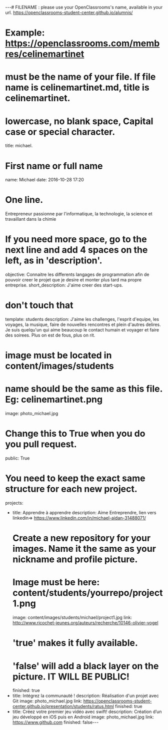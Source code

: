 ---# FILENAME : please use your OpenClassrooms's name, available in your url.
https://openclassrooms-student-center.github.io/alumnis/
# Example: https://openclassrooms.com/membres/celinemartinet
# must be the name of your file. If file name is celinemartinet.md, title is celinemartinet.
# lowercase, no blank space, Capital case or special character.
title: michael.

# First name or full name
name: Michael
date: 2016-10-28 17:20

# One line.
Entrepreneur passionne par l'informatique, la technologie, la science et travaillant dans la chimie
# If you need more space, go to the next line and add 4 spaces on the left, as in 'description'.
objective: Connaitre les differents langages de programmation afin de pouvoir creer le projet que je desire et monter plus tard ma propre entreprise.
short_description: J'aime creer des start-ups.

# don't touch that
template: students
description:
    J'aime les challenges, l'esprit d'equipe, les voyages, la musique, faire de nouvelles rencontres et plein d'autres delires. Je suis quelqu'un qui aime beaucoup le contact humain et voyager et faire des soirees. Plus on est de fous, plus on rit. 

# image must be located in content/images/students
# name should be the same as this file. Eg: celinemartinet.png
image: photo_michael.jpg

# Change this to True when you do you pull request.
public: True

# You need to keep the exact same structure for each new project.
projects:
  - title: Apprendre à apprendre
    description: Aime Entreprendre, lien vers linkedin=> https://www.linkedin.com/in/michael-aidan-31488071/
    # Create a new repository for your images. Name it the same as your nickname and profile picture.
    # Image must be here: content/students/yourrepo/project1.png
    image: content/images/students/michael/project1.jpg
    link: http://www.ricochet-jeunes.org/auteurs/recherche/10146-olivier-vogel
    # 'true' makes it fully available.
    # 'false' will add a black layer on the picture. IT WILL BE PUBLIC!
    finished: true
  - title: Intégrez la communauté !
    description: Réalisation d'un projet avec Git
    image: photo_michael.jpg
    link: https://openclassrooms-student-center.github.io/presentation/students/ratus.html
    finished: true
  - title: Créez votre premier jeu vidéo avec swift!
    description: Création d’un jeu développé en iOS puis en Android
    image: photo_michael.jpg
    link: https://www.github.com
    finished: false---